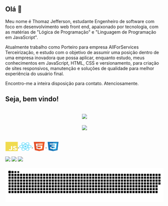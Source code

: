 ## Olá 👋


Meu nome é Thomaz Jefferson, estudante Engenheiro de software com foco em desenvolvimento web front end, apaixonado por tecnologia, com as matérias de "Lógica de Programação" e "Linguagem de Programação em JavaScript".
 
Atualmente trabalho como Porteiro para empresa AllForServices Terceirização, e estudo com o objetivo de assumir uma posição dentro de uma empresa inovadora que possa aplicar, enquanto estudo, meus conhecimentos em JavaScript, HTML, CSS e versionamento, para criação de sites responsivos, manutenção e soluções de qualidade para melhor experiência do usuário final.

Encontro-me a inteira disposição para contato. Atenciosamente.


<div>
<h2> Seja, bem vindo!</h2>
</div>
</br>
<div>
  <div align="center">
  <a href="https://github.com/thomazjefferson-dev">
    <img height="180em" src="https://github-readme-stats.vercel.app/api?username=thomazjefferson-dev&show_icons=true&theme=dark&include_all_commits=true&count_private=true"/>
    </div>
</br>
  <div align="center">
    <img height="180em" src="https://github-readme-stats.vercel.app/api/top-langs/?username=thomazjefferson-dev&layout=compact&langs_count=7&theme=dark"/>
</div>
</div>
</br>
 <div>
<div style="display: inline_block"><br>
  <img align="center" alt="thomazjefferson-dev-Js" height="30" width="40" src="https://raw.githubusercontent.com/devicons/devicon/master/icons/javascript/javascript-plain.svg">
  <img align="center" alt="thomazjefferson-dev-React" height="30" width="40" src="https://raw.githubusercontent.com/devicons/devicon/master/icons/react/react-original.svg">
  <img align="center" alt="thomazjefferson-dev-HTML" height="30" width="40" src="https://raw.githubusercontent.com/devicons/devicon/master/icons/html5/html5-original.svg">
  <img align="center" alt="thomazjefferson-dev-CSS" height="30" width="40" src="https://raw.githubusercontent.com/devicons/devicon/master/icons/css3/css3-original.svg">
</div>
 </div>
</br>

 <div>
  <a href="[https://www.instagram.com/thomazjefferson-dev](https://www.instagram.com/thomazjefferson.agente_de_ia)](https://www.instagram.com/thomazjefferson.agente_de_ia)](https://www.instagram.com/thomazjefferson.agente_de_ia)" target="_blank"><img src="https://img.shields.io/badge/-Instagram-%23E4405F?style=for-the-badge&logo=instagram&logoColor=white" target="_blank"></a> 
  <a href = "mailto:marinscabralster@gmail.com"><img src="https://img.shields.io/badge/-Gmail-%23333?style=for-the-badge&logo=gmail&logoColor=white" target="_blank"></a>
  <a href="Link linkedin" target="_blank"><img src="https://img.shields.io/badge/-LinkedIn-%230077B5?style=for-the-badge&logo=linkedin&logoColor=white" target="_blank"></a> 
</div>

<br clear="both">

<img src="https://raw.githubusercontent.com/thomazjeffersondev/thomazjeffersondev/main/snake.svg" />



